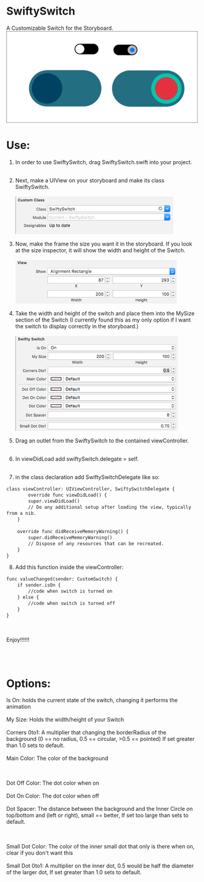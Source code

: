 # SwiftySwitch
A Customizable Switch for the Storyboard.<br>
![Screenshot](https://github.com/Sethmr/SwiftySwitch/blob/master/SwiftySwitch/Switches.png)<br>
# Use:<br>
1. In order to use SwiftySwitch, drag SwiftySwitch.swift into your project.<br><br>

2. Next, make a UIView on your storyboard and make its class SwiftySwitch.<br><br>
![Screenshot](https://github.com/Sethmr/SwiftySwitch/blob/master/SwiftySwitch/UIViewSetup.png)<br>

3. Now, make the frame the size you want it in the storyboard. If you look at the size inspector, it will show the width and height of the Switch.<br><br>
![Screenshot](https://github.com/Sethmr/SwiftySwitch/blob/master/SwiftySwitch/Frame.png)<br>

4. Take the width and height of the switch and place them into the MySize section of the Switch (I currently found this as my only option if I want the switch to display correctly in the storyboard.)<br><br>
![Screenshot](https://github.com/Sethmr/SwiftySwitch/blob/master/SwiftySwitch/SwiftySwitchOptions.png)<br>

5. Drag an outlet from the SwiftySwitch to the contained viewController.<br><br>

6. In viewDidLoad add swiftySwitch.delegate = self.<br><br>

7. in the class declaration add SwiftySwitchDelegate like so:
```objc
class viewController: UIViewController, SwiftySwitchDelegate {
        override func viewDidLoad() {
        super.viewDidLoad()
        // Do any additional setup after loading the view, typically from a nib.
    }

    override func didReceiveMemoryWarning() {
        super.didReceiveMemoryWarning()
        // Dispose of any resources that can be recreated.
    }
}
```
8. Add this function inside the viewController:
```objc
func valueChanged(sender: CustomSwitch) {
    if sender.isOn {
        //code when switch is turned on
    } else {
        //code when switch is turned off
    }
}
```
<br><br>
Enjoy!!!!!!<br><br><br><br>




# Options:<br>

Is On: holds the current state of the switch, changing it performs the animation<br><br>
My Size: Holds the width/height of your Switch<br><br>
Corners 0to1: A multiplier that changing the borderRadius of the background (0 == no radius, 0.5 == circular, >0.5 == pointed) If set greater than 1.0 sets to default.<br><br>
Main Color: The color of the background<br><br><br>

Dot Off Color: The dot color when on<br><br>
Dot On Color: The dot color when off<br><br>
Dot Spacer: The distance between the background and the Inner Circle on top/bottom and (left or right), small == better, If set too large than sets to default.<br><br><br>

Small Dot Color: The color of the inner small dot that only is there when on, clear if you don't want this<br><br>
Small Dot 0to1: A multiplier on the inner dot, 0.5 would be half the diameter of the larger dot, If set greater than 1.0 sets to default.

